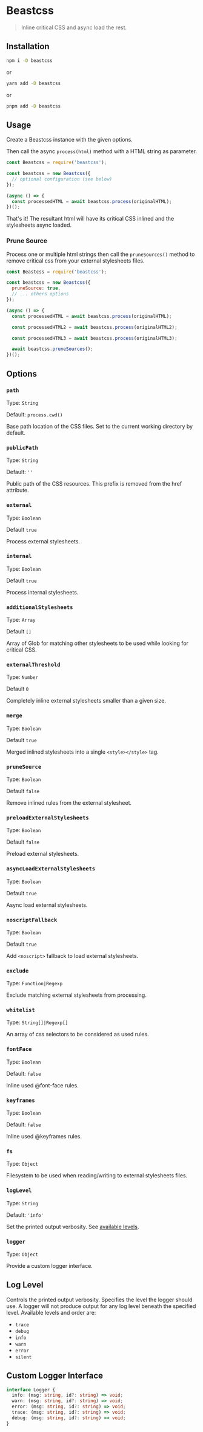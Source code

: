 # Beastcss

> Inline critical CSS and async load the rest.

## Installation

```sh
npm i -D beastcss
```

or

```sh
yarn add -D beastcss
```

or

```sh
pnpm add -D beastcss
```

## Usage

Create a Beastcss instance with the given options.

Then call the async `process(html)` method with a HTML string as parameter.

```js
const Beastcss = require('beastcss');

const beastcss = new Beastcss({
  // optional configuration (see below)
});

(async () => {
  const processedHTML = await beastcss.process(originalHTML);
})();
```

That's it! The resultant html will have its critical CSS inlined and the stylesheets async loaded.

### Prune Source

Process one or multiple html strings then call the `pruneSources()` method to remove critical css from your external stylesheets files.

```js
const Beastcss = require('beastcss');

const beastcss = new Beastcss({
  pruneSource: true,
  // ... others options
});

(async () => {
  const processedHTML = await beastcss.process(originalHTML);

  const processedHTML2 = await beastcss.process(originalHTML2);

  const processedHTML3 = await beastcss.process(originalHTML3);

  await beastcss.pruneSources();
})();
```

## Options

### `path`

Type: `String`

Default: `process.cwd()`

Base path location of the CSS files. Set to the current working directory by default.

### `publicPath`

Type: `String`

Default: `''`

Public path of the CSS resources. This prefix is removed from the href attribute.

### `external`

Type: `Boolean`

Default `true`

Process external stylesheets.

### `internal`

Type: `Boolean`

Default `true`

Process internal stylesheets.

### `additionalStylesheets`

Type: `Array`

Default `[]`

Array of Glob for matching other stylesheets to be used while looking for critical CSS.

### `externalThreshold`

Type: `Number`

Default `0`

Completely inline external stylesheets smaller than a given size.

### `merge`

Type: `Boolean`

Default `true`

Merged inlined stylesheets into a single `<style></style>` tag.

### `pruneSource`

Type: `Boolean`

Default `false`

Remove inlined rules from the external stylesheet.

### `preloadExternalStylesheets`

Type: `Boolean`

Default `false`

Preload external stylesheets.

### `asyncLoadExternalStylesheets`

Type: `Boolean`

Default `true`

Async load external stylesheets.

### `noscriptFallback`

Type: `Boolean`

Default `true`

Add `<noscript>` fallback to load external stylesheets.

### `exclude`

Type: `Function|Regexp`

Exclude matching external stylesheets from processing.

### `whitelist`

Type: `String[]|Regexp[]`

An array of css selectors to be considered as used rules.

### `fontFace`

Type: `Boolean`

Default: `false`

Inline used @font-face rules.

### `keyframes`

Type: `Boolean`

Default: `false`

Inline used @keyframes rules.

### `fs`

Type: `Object`

Filesystem to be used when reading/writing to external stylesheets files.

### `logLevel`

Type: `String`

Default: `'info'`

Set the printed output verbosity. See [available levels](#log-Level).

### `logger`

Type: `Object`

Provide a custom logger interface.

## Log Level

Controls the printed output verbosity. Specifies the level the logger should use. A logger will
not produce output for any log level beneath the specified level. Available levels and order
are:

- `trace`
- `debug`
- `info`
- `warn`
- `error`
- `silent`

## Custom Logger Interface

```typescript
interface Logger {
  info: (msg: string, id?: string) => void;
  warn: (msg: string, id?: string) => void;
  error: (msg: string, id?: string) => void;
  trace: (msg: string, id?: string) => void;
  debug: (msg: string, id?: string) => void;
}
```
